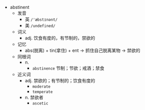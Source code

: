 - abstinent
  - 发音
    - 英 `/'æbstɪnənt/`
    - 美 `/undefined/`
  - 词义
    - adj. 饮食有度的，有节制的，禁欲的
  - 记忆
    - abs(脱离) + tin(拿住) + ent → 抓住自己脱离某物 → 禁欲的
  - 同根词
    - n.
      - `abstinence` 节制；节欲；戒酒；禁食
  - 近义词
    - adj. 禁欲的；有节制的；饮食有度的
      - `moderate`
      - `temperate`
    - n. 禁欲者
      - `ascetic`

